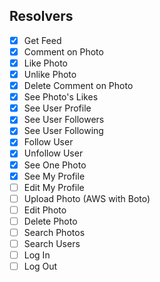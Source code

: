 ## Resolvers

- [x] Get Feed
- [x] Comment on Photo
- [x] Like Photo
- [x] Unlike Photo
- [x] Delete Comment on Photo
- [x] See Photo's Likes
- [x] See User Profile
- [x] See User Followers
- [x] See User Following
- [x] Follow User
- [x] Unfollow User
- [x] See One Photo
- [x] See My Profile
- [ ] Edit My Profile
- [ ] Upload Photo (AWS with Boto)
- [ ] Edit Photo
- [ ] Delete Photo
- [ ] Search Photos
- [ ] Search Users
- [ ] Log In
- [ ] Log Out
